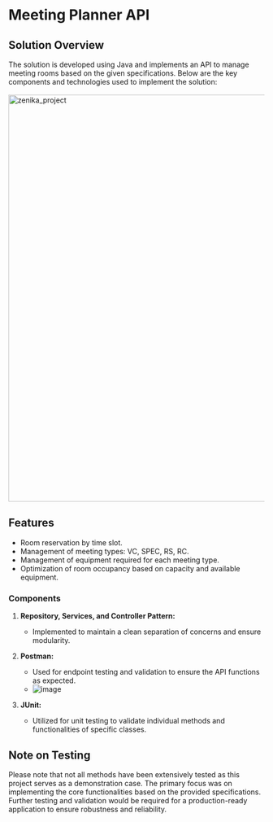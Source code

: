 # Meeting Planner API

## Solution Overview

The solution is developed using Java and implements an API to manage meeting rooms based on the given specifications. Below are the key components and technologies used to implement the solution:
<br></br>
<img src="https://github.com/grainme/Zenika_MeetingPlannerTest/assets/104838272/677137a1-c7d1-4d31-8549-2766e3dc46cf" alt="zenika_project" width="800">


## Features

- Room reservation by time slot.
- Management of meeting types: VC, SPEC, RS, RC.
- Management of equipment required for each meeting type.
- Optimization of room occupancy based on capacity and available equipment.


### Components

1. **Repository, Services, and Controller Pattern:** 
   - Implemented to maintain a clean separation of concerns and ensure modularity.
  
2. **Postman:** 
   - Used for endpoint testing and validation to ensure the API functions as expected.
   - ![image](https://github.com/grainme/Zenika_MeetingPlannerTest/assets/104838272/e4a4ac29-fe32-4a89-84a2-32b743ba2d05)


3. **JUnit:** 
   - Utilized for unit testing to validate individual methods and functionalities of specific classes.

## Note on Testing

Please note that not all methods have been extensively tested as this project serves as a demonstration case. The primary focus was on implementing the core functionalities based on the provided specifications. Further testing and validation would be required for a production-ready application to ensure robustness and reliability.

